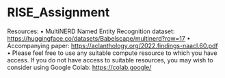 # RISE_Assignment

Resources:
• MultiNERD Named Entity Recognition dataset:
https://huggingface.co/datasets/Babelscape/multinerd?row=17
• Accompanying paper: https://aclanthology.org/2022.findings-naacl.60.pdf
• Please feel free to use any suitable compute resource to which you have access. If you do not
have access to suitable resources, you may wish to consider using Google Colab:
https://colab.google/

